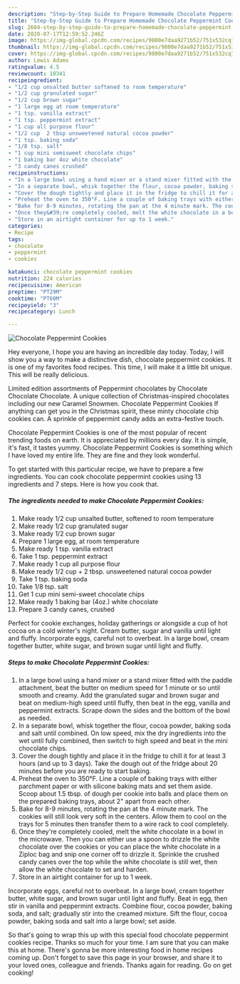 ```yaml
---
description: "Step-by-Step Guide to Prepare Homemade Chocolate Peppermint Cookies"
title: "Step-by-Step Guide to Prepare Homemade Chocolate Peppermint Cookies"
slug: 2604-step-by-step-guide-to-prepare-homemade-chocolate-peppermint-cookies
date: 2020-07-17T12:59:52.246Z
image: https://img-global.cpcdn.com/recipes/9800e7daa9271b52/751x532cq70/chocolate-peppermint-cookies-recipe-main-photo.jpg
thumbnail: https://img-global.cpcdn.com/recipes/9800e7daa9271b52/751x532cq70/chocolate-peppermint-cookies-recipe-main-photo.jpg
cover: https://img-global.cpcdn.com/recipes/9800e7daa9271b52/751x532cq70/chocolate-peppermint-cookies-recipe-main-photo.jpg
author: Lewis Adams
ratingvalue: 4.5
reviewcount: 10341
recipeingredient:
- "1/2 cup unsalted butter softened to room temperature"
- "1/2 cup granulated sugar"
- "1/2 cup brown sugar"
- "1 large egg at room temperature"
- "1 tsp. vanilla extract"
- "1 tsp. peppermint extract"
- "1 cup all purpose flour"
- "1/2 cup  2 tbsp unsweetened natural cocoa powder"
- "1 tsp. baking soda"
- "1/8 tsp. salt"
- "1 cup mini semisweet chocolate chips"
- "1 baking bar 4oz white chocolate"
- "3 candy canes crushed"
recipeinstructions:
- "In a large bowl using a hand mixer or a stand mixer fitted with the paddle attachment, beat the butter on medium speed for 1 minute or so until smooth and creamy. Add the granulated sugar and brown sugar and beat on medium-high speed until fluffy, then beat in the egg, vanilla and peppermint extracts. Scrape down the sides and the bottom of the bowl as needed."
- "In a separate bowl, whisk together the flour, cocoa powder, baking soda and salt until combined. On low speed, mix the dry ingredients into the wet until fully combined, then switch to high speed and beat in the mini chocolate chips."
- "Cover the dough tightly and place it in the fridge to chill it for at least 3 hours (and up to 3 days). Take the dough out of the fridge about 20 minutes before you are ready to start baking."
- "Preheat the oven to 350°F. Line a couple of baking trays with either parchment paper or with silicone baking mats and set them aside. Scoop about 1.5 tbsp. of dough per cookie into balls and place them on the prepared baking trays, about 2&#34; apart from each other."
- "Bake for 8-9 minutes, rotating the pan at the 4 minute mark. The cookies will still look very soft in the centers. Allow them to cool on the trays for 5 minutes then transfer them to a wire rack to cool completely."
- "Once they&#39;re completely cooled, melt the white chocolate in a bowl in the microwave. Then you can either use a spoon to drizzle the white chocolate over the cookies or you can place the white chocolate in a Ziploc bag and snip one corner off to drizzle it. Sprinkle the crushed candy canes over the top while the white chocolate is still wet, then allow the white chocolate to set and harden."
- "Store in an airtight container for up to 1 week."
categories:
- Recipe
tags:
- chocolate
- peppermint
- cookies

katakunci: chocolate peppermint cookies 
nutrition: 224 calories
recipecuisine: American
preptime: "PT29M"
cooktime: "PT60M"
recipeyield: "3"
recipecategory: Lunch

---
```



![Chocolate Peppermint Cookies](https://img-global.cpcdn.com/recipes/9800e7daa9271b52/751x532cq70/chocolate-peppermint-cookies-recipe-main-photo.jpg)

Hey everyone, I hope you are having an incredible day today. Today, I will show you a way to make a distinctive dish, chocolate peppermint cookies. It is one of my favorites food recipes. This time, I will make it a little bit unique. This will be really delicious.

Limited edition assortments of Peppermint chocolates by Chocolate Chocolate Chocolate. A unique collection of Christmas-inspired chocolates including our new Caramel Snowmen. Chocolate Peppermint Cookies If anything can get you in the Christmas spirit, these minty chocolate chip cookies can. A sprinkle of peppermint candy adds an extra-festive touch.

Chocolate Peppermint Cookies is one of the most popular of recent trending foods on earth. It is appreciated by millions every day. It is simple, it's fast, it tastes yummy. Chocolate Peppermint Cookies is something which I have loved my entire life. They are fine and they look wonderful.


To get started with this particular recipe, we have to prepare a few ingredients. You can cook chocolate peppermint cookies using 13 ingredients and 7 steps. Here is how you cook that.

<!--inarticleads1-->

##### The ingredients needed to make Chocolate Peppermint Cookies:

1. Make ready 1/2 cup unsalted butter, softened to room temperature
1. Make ready 1/2 cup granulated sugar
1. Make ready 1/2 cup brown sugar
1. Prepare 1 large egg, at room temperature
1. Make ready 1 tsp. vanilla extract
1. Take 1 tsp. peppermint extract
1. Make ready 1 cup all purpose flour
1. Make ready 1/2 cup + 2 tbsp. unsweetened natural cocoa powder
1. Take 1 tsp. baking soda
1. Take 1/8 tsp. salt
1. Get 1 cup mini semi-sweet chocolate chips
1. Make ready 1 baking bar (4oz.) white chocolate
1. Prepare 3 candy canes, crushed


Perfect for cookie exchanges, holiday gatherings or alongside a cup of hot cocoa on a cold winter&#39;s night. Cream butter, sugar and vanilla until light and fluffy. Incorporate eggs, careful not to overbeat. In a large bowl, cream together butter, white sugar, and brown sugar until light and fluffy. 

<!--inarticleads2-->

##### Steps to make Chocolate Peppermint Cookies:

1. In a large bowl using a hand mixer or a stand mixer fitted with the paddle attachment, beat the butter on medium speed for 1 minute or so until smooth and creamy. Add the granulated sugar and brown sugar and beat on medium-high speed until fluffy, then beat in the egg, vanilla and peppermint extracts. Scrape down the sides and the bottom of the bowl as needed.
1. In a separate bowl, whisk together the flour, cocoa powder, baking soda and salt until combined. On low speed, mix the dry ingredients into the wet until fully combined, then switch to high speed and beat in the mini chocolate chips.
1. Cover the dough tightly and place it in the fridge to chill it for at least 3 hours (and up to 3 days). Take the dough out of the fridge about 20 minutes before you are ready to start baking.
1. Preheat the oven to 350°F. Line a couple of baking trays with either parchment paper or with silicone baking mats and set them aside. Scoop about 1.5 tbsp. of dough per cookie into balls and place them on the prepared baking trays, about 2&#34; apart from each other.
1. Bake for 8-9 minutes, rotating the pan at the 4 minute mark. The cookies will still look very soft in the centers. Allow them to cool on the trays for 5 minutes then transfer them to a wire rack to cool completely.
1. Once they&#39;re completely cooled, melt the white chocolate in a bowl in the microwave. Then you can either use a spoon to drizzle the white chocolate over the cookies or you can place the white chocolate in a Ziploc bag and snip one corner off to drizzle it. Sprinkle the crushed candy canes over the top while the white chocolate is still wet, then allow the white chocolate to set and harden.
1. Store in an airtight container for up to 1 week.


Incorporate eggs, careful not to overbeat. In a large bowl, cream together butter, white sugar, and brown sugar until light and fluffy. Beat in egg, then stir in vanilla and peppermint extracts. Combine flour, cocoa powder, baking soda, and salt; gradually stir into the creamed mixture. Sift the flour, cocoa powder, baking soda and salt into a large bowl; set aside. 

So that's going to wrap this up with this special food chocolate peppermint cookies recipe. Thanks so much for your time. I am sure that you can make this at home. There's gonna be more interesting food in home recipes coming up. Don't forget to save this page in your browser, and share it to your loved ones, colleague and friends. Thanks again for reading. Go on get cooking!
